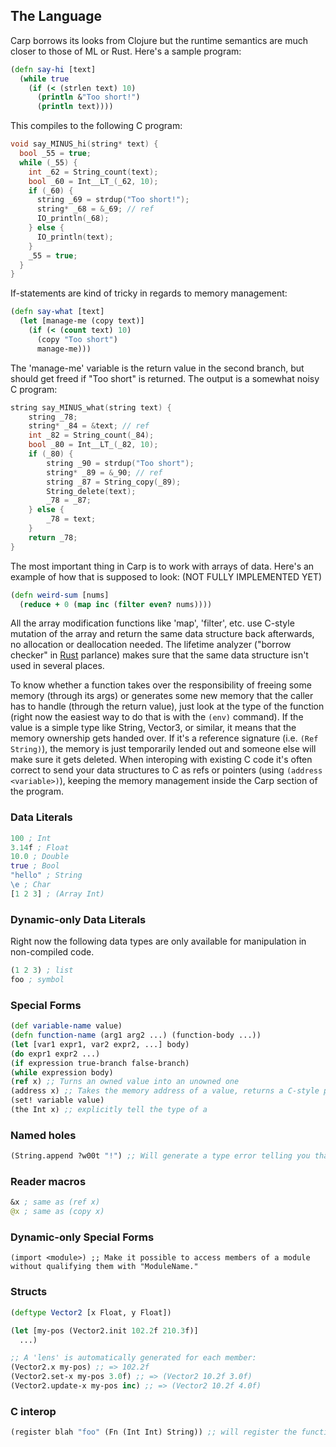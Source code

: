 ## The Language

Carp borrows its looks from Clojure but the runtime semantics are much closer to those of ML or Rust. Here's a sample program:

```clojure
(defn say-hi [text]
  (while true
    (if (< (strlen text) 10)
      (println &"Too short!")
      (println text))))
```

This compiles to the following C program:
```C
void say_MINUS_hi(string* text) {
  bool _55 = true;
  while (_55) {
    int _62 = String_count(text);
    bool _60 = Int__LT_(_62, 10);
    if (_60) {
      string _69 = strdup("Too short!");
      string* _68 = &_69; // ref
      IO_println(_68);
    } else {
      IO_println(text);
    }
    _55 = true;
  }
}
```

If-statements are kind of tricky in regards to memory management:
```clojure
(defn say-what [text]
  (let [manage-me (copy text)]
    (if (< (count text) 10)
      (copy "Too short")
      manage-me)))
```

The 'manage-me' variable is the return value in the second branch, but should get freed if "Too short" is returned.
The output is a somewhat noisy C program:
```C
string say_MINUS_what(string text) {
    string _78;
    string* _84 = &text; // ref
    int _82 = String_count(_84);
    bool _80 = Int__LT_(_82, 10);
    if (_80) {
        string _90 = strdup("Too short");
        string* _89 = &_90; // ref
        string _87 = String_copy(_89);
        String_delete(text);
        _78 = _87;
    } else {
        _78 = text;
    }
    return _78;
}
```

The most important thing in Carp is to work with arrays of data. Here's an example of how that is supposed to look: (NOT FULLY IMPLEMENTED YET)

```clojure
(defn weird-sum [nums]
  (reduce + 0 (map inc (filter even? nums))))
```

All the array modification functions like 'map', 'filter', etc. use C-style mutation of the array and return the same data structure back afterwards, no allocation or deallocation needed. The lifetime analyzer ("borrow checker" in [Rust](https://www.rust-lang.org) parlance) makes sure that the same data structure isn't used in several places.

To know whether a function takes over the responsibility of freeing some memory (through its args) or generates some new memory that the caller has to handle (through the return value), just look at the type of the function (right now the easiest way to do that is with the ```(env)``` command). If the value is a simple type like String, Vector3, or similar, it means that the memory ownership gets handed over. If it's a reference signature (i.e. ```(Ref String)```), the memory is just temporarily lended out and someone else will make sure it gets deleted. When interoping with existing C code it's often correct to send your data structures to C as refs or pointers (using ```(address <variable>)```), keeping the memory management inside the Carp section of the program.

### Data Literals
```clojure
100 ; Int
3.14f ; Float
10.0 ; Double
true ; Bool
"hello" ; String
\e ; Char
[1 2 3] ; (Array Int)
```

### Dynamic-only Data Literals
Right now the following data types are only available for manipulation in non-compiled code.

```clojure
(1 2 3) ; list
foo ; symbol
```

### Special Forms
```clojure
(def variable-name value)
(defn function-name (arg1 arg2 ...) (function-body ...))
(let [var1 expr1, var2 expr2, ...] body)
(do expr1 expr2 ...)
(if expression true-branch false-branch)
(while expression body)
(ref x) ;; Turns an owned value into an unowned one
(address x) ;; Takes the memory address of a value, returns a C-style pointer
(set! variable value)
(the Int x) ;; explicitly tell the type of a
```

### Named holes
```clojure
(String.append ?w00t "!") ;; Will generate a type error telling you that the type of 'w00t' is String
```

### Reader macros
```clojure
&x ; same as (ref x)
@x ; same as (copy x)
```

### Dynamic-only Special Forms
```
(import <module>) ;; Make it possible to access members of a module without qualifying them with "ModuleName."
```

### Structs
```clojure
(deftype Vector2 [x Float, y Float])

(let [my-pos (Vector2.init 102.2f 210.3f)]
  ...)

;; A 'lens' is automatically generated for each member:
(Vector2.x my-pos) ;; => 102.2f
(Vector2.set-x my-pos 3.0f) ;; => (Vector2 10.2f 3.0f)
(Vector2.update-x my-pos inc) ;; => (Vector2 10.2f 4.0f)
```

### C interop
```clojure
(register blah "foo" (Fn (Int Int) String)) ;; will register the function 'foo' that takes two ints and returns a string
```

